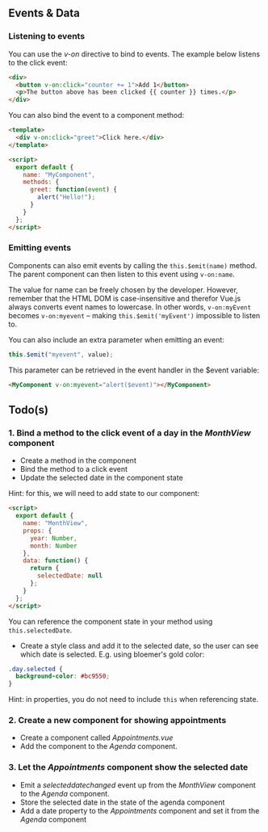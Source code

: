 ## Events & Data

### Listening to events

You can use the _v-on_ directive to bind to events. The example below listens to the click event:

```html
<div>
  <button v-on:click="counter += 1">Add 1</button>
  <p>The button above has been clicked {{ counter }} times.</p>
</div>
```

You can also bind the event to a component method:

```html
<template>
  <div v-on:click="greet">Click here.</div>
</template>

<script>
  export default {
    name: "MyComponent",
    methods: {
      greet: function(event) {
        alert("Hello!");
      }
    }
  };
</script>
```

### Emitting events

Components can also emit events by calling the `this.$emit(name)` method. The parent component can then listen to this event using `v-on:name`.

The value for name can be freely chosen by the developer. However, remember that the HTML DOM is case-insensitive and therefor Vue.js always converts event names to lowercase. In other words, `v-on:myEvent` becomes `v-on:myevent` – making `this.$emit('myEvent')` impossible to listen to.

You can also include an extra parameter when emitting an event:

```javascript
this.$emit("myevent", value);
```

This parameter can be retrieved in the event handler in the \$event variable:

```html
<MyComponent v-on:myevent="alert($event)"></MyComponent>
```

<i class="far fa-hand-point-down fa-2x"></i>

## Todo(s)

### 1. Bind a method to the click event of a day in the _MonthView_ component

- Create a method in the component
- Bind the method to a click event
- Update the selected date in the component state

Hint: for this, we will need to add state to our component:

```html
<script>
  export default {
    name: "MonthView",
    props: {
      year: Number,
      month: Number
    },
    data: function() {
      return {
        selectedDate: null
      };
    }
  };
</script>
```

You can reference the component state in your method using `this.selectedDate`.

- Create a style class and add it to the selected date, so the user can see which date is selected. E.g. using bloemer's gold color:
```css
.day.selected {
  background-color: #bc9550;
}
```

Hint: in properties, you do not need to include `this` when referencing state.

### 2. Create a new component for showing appointments

- Create a component called _Appointments.vue_
- Add the component to the _Agenda_ component.

### 3. Let the _Appointments_ component show the selected date

- Emit a _selecteddatechanged_ event up from the _MonthView_ component to the _Agenda_ component.
- Store the selected date in the state of the agenda component
- Add a date property to the _Appointments_ component and set it from the _Agenda_ component
